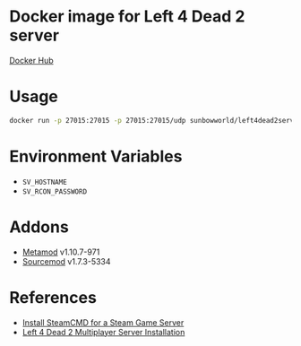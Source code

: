 Docker image for Left 4 Dead 2 server
=====================================

[Docker Hub](https://hub.docker.com/r/sunbowworld/left4dead2server)

# Usage

```bash
docker run -p 27015:27015 -p 27015:27015/udp sunbowworld/left4dead2server
```

# Environment Variables

* `SV_HOSTNAME`
* `SV_RCON_PASSWORD`

# Addons

* [Metamod](https://www.metamodsource.net/) v1.10.7-971
* [Sourcemod](https://www.sourcemod.net/downloads.php?branch=1.7-dev) v1.7.3-5334

# References

* [Install SteamCMD for a Steam Game Server](https://www.linode.com/docs/game-servers/install-steamcmd-for-a-steam-game-server/)
* [Left 4 Dead 2 Multiplayer Server Installation](https://www.linode.com/docs/game-servers/left-4-dead-2-multiplayer-server-installation/)
